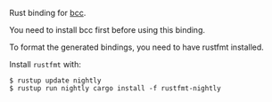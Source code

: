 Rust binding for [bcc](https://github.com/iovisor/bcc).

You need to install bcc first before using this binding.

To format the generated bindings, you need to have rustfmt installed. 

Install `rustfmt` with:
```
$ rustup update nightly
$ rustup run nightly cargo install -f rustfmt-nightly
```
